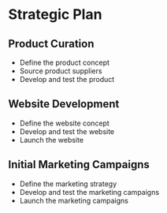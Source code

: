 # Strategic Plan

## Product Curation
- Define the product concept
- Source product suppliers
- Develop and test the product

## Website Development
- Define the website concept
- Develop and test the website
- Launch the website

## Initial Marketing Campaigns
- Define the marketing strategy
- Develop and test the marketing campaigns
- Launch the marketing campaigns
